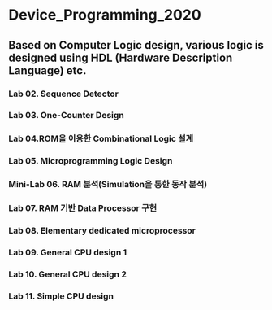 # Device_Programming_2020

## Based on Computer Logic design, various logic is designed using HDL (Hardware Description Language) etc.

### Lab 02. Sequence Detector 
### Lab 03. One-Counter Design 
### Lab 04.ROM을 이용한 Combinational Logic 설계
### Lab 05. Microprogramming Logic Design
### Mini-Lab 06. RAM 분석(Simulation을 통한 동작 분석)
### Lab 07. RAM 기반 Data Processor 구현
### Lab 08. Elementary dedicated microprocessor
### Lab 09. General CPU design 1
### Lab 10. General CPU design 2
### Lab 11. Simple CPU design
